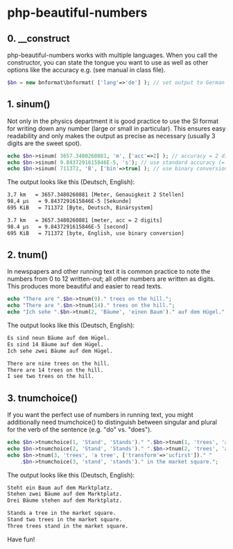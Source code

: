 # php-beautiful-numbers

## 0. __construct ##

php-beautiful-numbers works with multiple languages. When you call the constructor, you can state the tongue you want to use as well as other options like the accuracy e.g. (see manual in class file).  

```php
$bn = new bnformat\bnformat( ['lang'=>'de'] ); // set output to German 
```


## 1. sinum() ##

Not only in the physics department it is good practice to use the SI format for writing down any number (large or small in particular). This ensures easy readability and only makes the output as precise as necessary (usually 3 digits are the sweet spot).  

```php
echo $bn->sinum( 3657.3480260881, 'm', ['acc'=>2] ); // accuracy = 2 digits 
echo $bn->sinum( 9.8437291615846E-5, 's'); // use standard accuracy (= 3 digits)
echo $bn->sinum( 711372, 'B', ['bin'=>true] ); // use binary conversion (instead of SI prefixes) 
```

The output looks like this (Deutsch, English):

```html
3,7 km   = 3657.3480260881 [Meter, Genauigkeit 2 Stellen]
98,4 µs   = 9.8437291615846E-5 [Sekunde]
695 KiB   = 711372 [Byte, Deutsch, Binärsystem]
```
```html
3.7 km   = 3657.3480260881 [meter, acc = 2 digits]
98.4 µs   = 9.8437291615846E-5 [second]
695 KiB   = 711372 [byte, English, use binary conversion]
```


## 2. tnum() ##

In newspapers and other running text it is common practice to note the numbers from 0 to 12 written-out; all other numbers are written as digits. This produces more beautiful and easier to read texts. 

```php
echo "There are ".$bn->tnum(9)." trees on the hill.";
echo "There are ".$bn->tnum(14)." trees on the hill.";
echo "Ich sehe ".$bn->tnum(2, 'Bäume', 'einen Baum')." auf dem Hügel."; // singular & plural    
```

The output looks like this (Deutsch, English):

```html
Es sind neun Bäume auf dem Hügel.
Es sind 14 Bäume auf dem Hügel.
Ich sehe zwei Bäume auf dem Hügel.
``` 
```html
There are nine trees on the hill.
There are 14 trees on the hill.
I see two trees on the hill.
```


## 3. tnumchoice() ##

If you want the perfect use of numbers in running text, you might additionally need tnumchoice() to distinguish between singular and plural for the verb of the sentence (e.g. "do" vs. "does"). 

```php
echo $bn->tnumchoice(1, 'Stand', 'Stands')." ".$bn->tnum(1, 'trees', 'a tree')." stand in the market square.";
echo $bn->tnumchoice(2, 'Stand', 'Stands')." ".$bn->tnum(2, 'trees', 'a tree')." stand in the market square.";
echo $bn->tnum(3, 'trees', 'a tree', ['transform'=>'ucfirst'])." "
    .$bn->tnumchoice(3, 'stand', 'stands')." in the market square.";

```

The output looks like this (Deutsch, English):

```html
Steht ein Baum auf dem Marktplatz.
Stehen zwei Bäume auf dem Marktplatz.
Drei Bäume stehen auf dem Marktplatz.
```
```html
Stands a tree in the market square.
Stand two trees in the market square.
Three trees stand in the market square.
``` 


Have fun!
